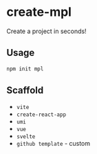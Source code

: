 # create-mpl

Create a project in seconds!

## Usage

```bash
npm init mpl
```

## Scaffold

- `vite`
- `create-react-app`
- `umi`
- `vue`
- `svelte`
- `github template` - custom
